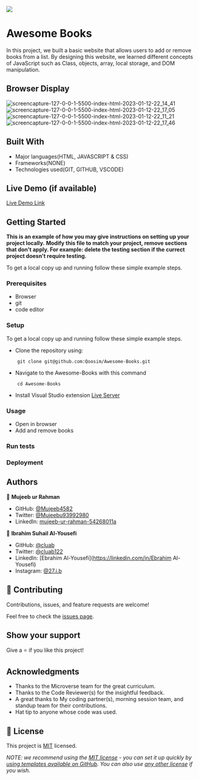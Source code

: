 ![](https://img.shields.io/badge/Microverse-blueviolet)

# Awesome Books

In this project, we built a basic website that allows users to add or remove books from a list. By designing this website, we learned different concepts of JavaScript such as Class, objects, array, local storage, and DOM manipulation.  

## Browser Display
![screencapture-127-0-0-1-5500-index-html-2023-01-12-22_14_41](https://user-images.githubusercontent.com/109666020/212135791-609b5faf-deba-416d-8451-75f2eb417170.png)
![screencapture-127-0-0-1-5500-index-html-2023-01-12-22_17_05](https://user-images.githubusercontent.com/109666020/212136077-0fb58181-4118-4b51-a3b7-874bb820aa6a.png)
![screencapture-127-0-0-1-5500-index-html-2023-01-12-22_11_21](https://user-images.githubusercontent.com/109666020/212136209-4c96b6c6-538a-4cee-b57f-a5ed44233f2b.png)
![screencapture-127-0-0-1-5500-index-html-2023-01-12-22_17_46](https://user-images.githubusercontent.com/109666020/212136847-f62d81de-f3e4-4b78-8407-2ce1c4c7a11a.png)

## Built With

- Major languages(HTML, JAVASCRIPT & CSS)
- Frameworks(NONE)
- Technologies used(GIT, GITHUB, VSCODE)

## Live Demo (if available)

[Live Demo Link](https://mujeeb4582.github.io/Awesome-books/)


## Getting Started

**This is an example of how you may give instructions on setting up your project locally.**
**Modify this file to match your project, remove sections that don't apply. For example: delete the testing section if the currect project doesn't require testing.**


To get a local copy up and running follow these simple example steps.

### Prerequisites
- Browser
- git
- code editor

### Setup
To get a local copy up and running follow these simple example steps.

- Clone the repository using:
```
    git clone git@github.com:Qoosim/Awesome-Books.git 
```
- Navigate to the Awesome-Books with this command 
```
    cd Awesome-Books
```

- Install Visual Studio extension [Live Server](https://marketplace.visualstudio.com/items?itemName=ritwickdey.LiveServer)

### Usage
- Open in browser
- Add and remove books

### Run tests

### Deployment



## Authors

👤 **Mujeeb ur Rahman**

-  GitHub: [@Mujeeb4582](https://github.com/Mujeeb4582)
- Twitter: [@Mujeebu93992980](https://twitter.com/Mujeebu93992980)
- LinkedIn: [mujeeb-ur-rahman-54268011a](https://linkedin.com/in/mujeeb-ur-rahman-54268011a)

👤 **Ibrahim Suhail Al-Yousefi**

- GitHub: [@cluab](https://github.com/Cluab)
- Twitter: [@cluab122](https://twitter.com/cluab122)
- LinkedIn: [Ebrahim Al-Yousefi](https://linkedin.com/in/Ebrahim Al-Yousefi)
- Instagram: [@27.i.b](https://www.instagram.com/27.i.b/)
## 🤝 Contributing

Contributions, issues, and feature requests are welcome!

Feel free to check the [issues page](../../issues/).

## Show your support

Give a ⭐️ if you like this project!

## Acknowledgments

- Thanks to the Microverse team for the great curriculum.
- Thanks to the Code Reviewer(s) for the insightful feedback.
- A great thanks to My coding partner(s), morning session team, and standup team for their contributions.
- Hat tip to anyone whose code was used.

## 📝 License

This project is [MIT](./LICENSE) licensed.

_NOTE: we recommend using the [MIT license](https://choosealicense.com/licenses/mit/) - you can set it up quickly by [using templates available on GitHub](https://docs.github.com/en/communities/setting-up-your-project-for-healthy-contributions/adding-a-license-to-a-repository). You can also use [any other license](https://choosealicense.com/licenses/) if you wish._
